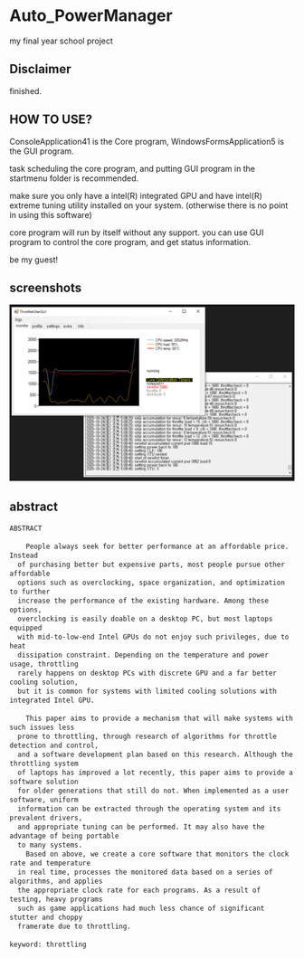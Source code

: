 # Auto_PowerManager
my final year school project

## Disclaimer
finished.

## HOW TO USE?
ConsoleApplication41 is the Core program, WindowsFormsApplication5 is the GUI program.

task scheduling the core program, and putting GUI program in the startmenu folder is recommended.

make sure you only have a intel(R) integrated GPU and have intel(R) extreme tuning utility installed on your system. (otherwise there is no point in using this software)

core program will run by itself without any support. you can use GUI program to control the core program, and get status information.

be my guest!

## screenshots
![alt text](https://github.com/hoholee12/Auto_PowerManager/blob/master/asdf.png?raw=true)

## abstract
```
ABSTRACT

	People always seek for better performance at an affordable price. Instead 
  of purchasing better but expensive parts, most people pursue other affordable
  options such as overclocking, space organization, and optimization to further
  increase the performance of the existing hardware. Among these options, 
  overclocking is easily doable on a desktop PC, but most laptops equipped
  with mid-to-low-end Intel GPUs do not enjoy such privileges, due to heat 
  dissipation constraint. Depending on the temperature and power usage, throttling 
  rarely happens on desktop PCs with discrete GPU and a far better cooling solution,
  but it is common for systems with limited cooling solutions with integrated Intel GPU.

	This paper aims to provide a mechanism that will make systems with such issues less
  prone to throttling, through research of algorithms for throttle detection and control,
  and a software development plan based on this research. Although the throttling system
  of laptops has improved a lot recently, this paper aims to provide a software solution
  for older generations that still do not. When implemented as a user software, uniform
  information can be extracted through the operating system and its prevalent drivers, 
  and appropriate tuning can be performed. It may also have the advantage of being portable
  to many systems.
	Based on above, we create a core software that monitors the clock rate and temperature
  in real time, processes the monitored data based on a series of algorithms, and applies
  the appropriate clock rate for each programs. As a result of testing, heavy programs
  such as game applications had much less chance of significant stutter and choppy 
  framerate due to throttling.

keyword: throttling
```
